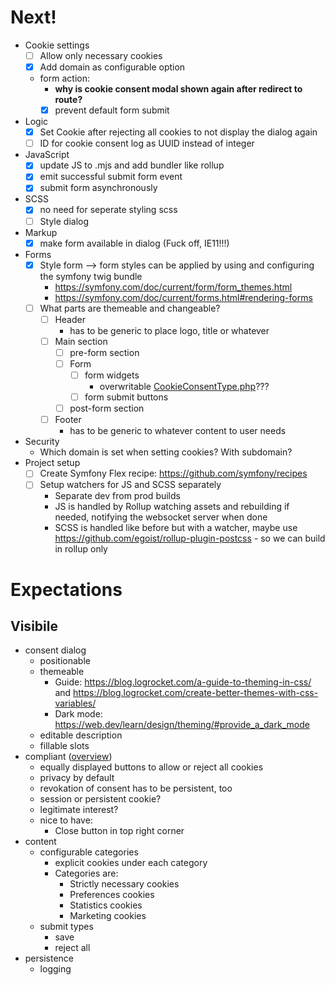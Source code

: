 # Next!
- Cookie settings
  - [ ] Allow only necessary cookies
  - [x] Add domain as configurable option
  - form action:
    - **why is cookie consent modal shown again after redirect to route?**
    - [x] prevent default form submit
- Logic
  - [x] Set Cookie after rejecting all cookies to not display the dialog again
  - [ ] ID for cookie consent log as UUID instead of integer
- JavaScript
  - [x] update JS to .mjs and add bundler like rollup
  - [x] emit successful submit form event
  - [x] submit form asynchronously
- SCSS
  - [x] no need for seperate styling scss
  - [ ] Style dialog
- Markup
  - [x] make form available in dialog (Fuck off, IE11!!!)
- Forms
  - [x] Style form --> form styles can be applied by using and configuring the symfony twig bundle
      - https://symfony.com/doc/current/form/form_themes.html
      - https://symfony.com/doc/current/forms.html#rendering-forms
  - [ ] What parts are themeable and changeable?
    - [ ] Header 
      - has to be generic to place logo, title or whatever
    - [ ] Main section
      - [ ] pre-form section
      - [ ] Form
        - [ ] form widgets
          - overwritable [CookieConsentType.php](Form%2FCookieConsentType.php)???
        - [ ] form submit buttons
      - [ ] post-form section
    - [ ] Footer
      - has to be generic to whatever content to user needs
- Security
  - Which domain is set when setting cookies? With subdomain?
- Project setup
  - [ ] Create Symfony Flex recipe: https://github.com/symfony/recipes
  - [ ] Setup watchers for JS and SCSS separately
    - Separate dev from prod builds 
    - JS is handled by Rollup watching assets and rebuilding if needed, notifying the websocket server when done
    - SCSS is handled like before but with a watcher, maybe use https://github.com/egoist/rollup-plugin-postcss - so we can build in rollup only

# Expectations

## Visibile
- consent dialog
  - positionable
  - themeable
    - Guide: https://blog.logrocket.com/a-guide-to-theming-in-css/ and https://blog.logrocket.com/create-better-themes-with-css-variables/
    - Dark mode: https://web.dev/learn/design/theming/#provide_a_dark_mode
  - editable description
  - fillable slots
- compliant ([overview](https://gdpr.eu/cookies/))
  - equally displayed buttons to allow or reject all cookies
  - privacy by default
  - revokation of consent has to be persistent, too
  - session or persistent cookie?
  - legitimate interest?
  - nice to have:
    - Close button in top right corner
- content
  - configurable categories
    - explicit cookies under each category
    - Categories are:
      - Strictly necessary cookies
      - Preferences cookies
      - Statistics cookies
      - Marketing cookies
  - submit types
    - save
    - reject all
- persistence
  - logging